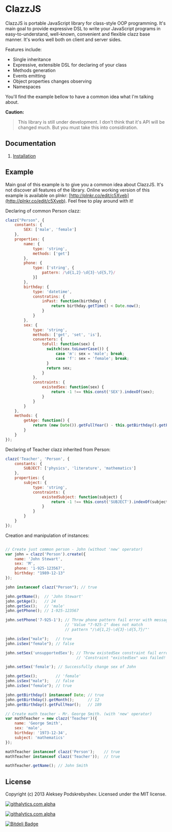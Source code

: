 ClazzJS
=======

ClazzJS is portable JavaScript library for class-style OOP programming. It's main goal to provide expressive DSL to
write your JavaScript programs in easy-to-understand, well-known, convenient and flexible clazz base manner. It's works
well both on client and server sides.

Features include:
- Single inheritance
- Expressive, extensible DSL for declaring of your class
- Methods generation
- Events emitting
- Object properties changes observing
- Namespaces

You'll find the example bellow to have a common idea what I'm talking about.

**Caution:** 
> This library is still under development. I don't think that it's API will be changed much. But you must take this into considiration.

Documentation
-------------

1. [Installation](docs/1_Installation.md)

Example
--------

Main goal of this example is to give you a common idea about ClazzJS. It's not discover all features of the library. Online working version of this example is available on plnkr: [http://plnkr.co/edit/c5Xveb](http://plnkr.co/edit/c5Xveb). Feel free to play around with it!


Declaring of common Person clazz:
```js
clazz("Person", {
    constants: {
        SEX: ['male', 'female']
    },
    properties: {
        name: {
            type: 'string',
            methods: ['get']
        },
        phone: {
            type: ['string', {
                pattern: /\d{1,2}-\d{3}-\d{5,7}/
            }]
        },
        birthday: {
            type: 'datetime',
            constratins: {
                inPast: function(birthday) {
                    return birthday.getTime() < Date.now();
                }
            }
        },
        sex: {
            type: 'string',
            methods: ['get', 'set', 'is'],
            converters: {
                toFull: function(sex) {
                  switch(sex.toLowerCase()) {
                      case 'm': sex = 'male'; break;
                      case 'f': sex = 'female'; break;
                  }
                  return sex;
                }
            },
            constraints: {
                existedSex: function(sex) {
                    return -1 !== this.const('SEX').indexOf(sex);
                }
            }
        }
    },
    methods: {
        getAge: function() {
            return (new Date()).getFullYear() - this.getBirthday().getFullYear();
        }
    }
});
```

Declaring of Teacher clazz inherited from Person:
```js
clazz('Teacher', 'Person', {
    constants: {
        SUBJECT: ['physics', 'literature', 'mathematics']
    },
    properties: {
        subject: {
            type: 'string',
            constraints: {
                existedSubject: function(subject) {
                    return -1 !== this.const('SUBJECT').indexOf(subject);
                }
            }
        }
    }
});
```

Creation and manipulation of instances:
```js

// Create just common person - John (without 'new' operator)
var john = clazz('Person').create({
    name: 'John Stewart',
    sex: 'M',
    phone: '1-925-123567',
    birthday: "1989-12-13"
});

john instanceof clazz("Person"); // true 

john.getName();  // 'John Stewart'
john.getAge();   // 24
john.getSex();   // 'male'
john.getPhone(); // 1-925-123567

john.setPhone('7-925-1'); // Throw phone pattern fail error with message: 
                          // 'Value "7-925-1" does not match
                          // pattern "/\d{1,2}-\d{3}-\d{5,7}/"'

john.isSex("male");   // true
john.isSex("female"); // false

john.setSex('unsupportedSex'); // Throw existedSex constraint fail error with message:
                               // 'Constraint "existedSex" was failed!'

john.setSex('female'); // Successfully change sex of John

john.getSex();        // 'female'
john.isSex("male");   // false
john.isSex("female"); // true

john.getBirthday() instanceof Date; // true
john.getBirthday().getMonth();      // 12
john.getBirthday().getFullYear();   // 189

// Create math teacher - Mr. George Smith. (with 'new' operator)
var mathTeacher = new clazz('Teacher')({
    name: 'George Smith',
    sex: 'male',
    birthday: '1973-12-34',
    subject: 'mathematics'
});

mathTeacher instanceof clazz('Person');    // true
mathTeacher instanceof clazz('Teacher'));  // true

mathTeacher.getName(); // John Smith
```

License
-------
Copyright (c) 2013 Aleksey Podskrebyshev. Licensed under the MIT license.

[![githalytics.com alpha](https://cruel-carlota.pagodabox.com/5d748264f9d97780c4564ce024981317 "githalytics.com")](http://githalytics.com/alexpods/clazzjs)

[![githalytics.com alpha](https://cruel-carlota.pagodabox.com/2a303488adb1eb0785a712e55e8fb561 "githalytics.com")](http://githalytics.com/alexpods/clazzjs)

[![Bitdeli Badge](https://d2weczhvl823v0.cloudfront.net/alexpods/clazzjs/trend.png)](https://bitdeli.com/free "Bitdeli Badge")

